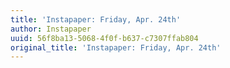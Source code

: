 ```yaml
---
title: 'Instapaper: Friday, Apr. 24th'
author: Instapaper
uuid: 56f8ba13-5068-4f0f-b637-c7307ffab804
original_title: 'Instapaper: Friday, Apr. 24th'
---
```


